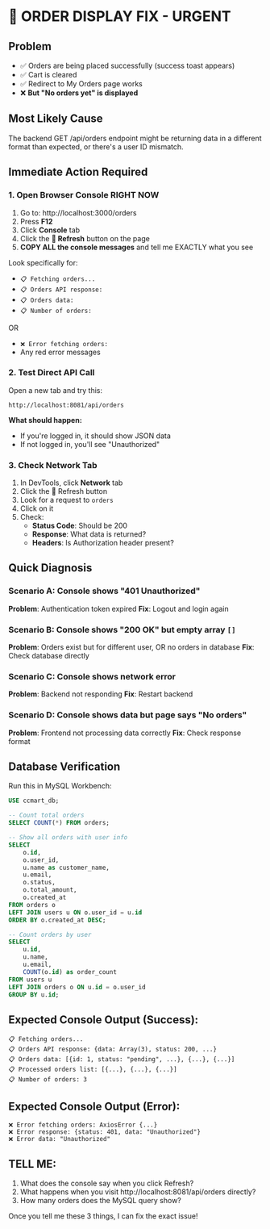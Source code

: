 # 🔧 ORDER DISPLAY FIX - URGENT

## Problem
- ✅ Orders are being placed successfully (success toast appears)
- ✅ Cart is cleared
- ✅ Redirect to My Orders page works
- ❌ **But "No orders yet" is displayed**

## Most Likely Cause
The backend GET /api/orders endpoint might be returning data in a different format than expected, or there's a user ID mismatch.

## Immediate Action Required

### 1. Open Browser Console RIGHT NOW
1. Go to: http://localhost:3000/orders
2. Press **F12**
3. Click **Console** tab
4. Click the **🔄 Refresh** button on the page
5. **COPY ALL the console messages** and tell me EXACTLY what you see

Look specifically for:
- `📋 Fetching orders...`
- `📋 Orders API response:`
- `📋 Orders data:`
- `📋 Number of orders:`

OR

- `❌ Error fetching orders:`
- Any red error messages

### 2. Test Direct API Call
Open a new tab and try this:
```
http://localhost:8081/api/orders
```

**What should happen:**
- If you're logged in, it should show JSON data
- If not logged in, you'll see "Unauthorized"

### 3. Check Network Tab
1. In DevTools, click **Network** tab
2. Click the 🔄 Refresh button
3. Look for a request to `orders`
4. Click on it
5. Check:
   - **Status Code**: Should be 200
   - **Response**: What data is returned?
   - **Headers**: Is Authorization header present?

## Quick Diagnosis

### Scenario A: Console shows "401 Unauthorized"
**Problem**: Authentication token expired
**Fix**: Logout and login again

### Scenario B: Console shows "200 OK" but empty array `[]`
**Problem**: Orders exist but for different user, OR no orders in database
**Fix**: Check database directly

### Scenario C: Console shows network error
**Problem**: Backend not responding
**Fix**: Restart backend

### Scenario D: Console shows data but page says "No orders"
**Problem**: Frontend not processing data correctly
**Fix**: Check response format

## Database Verification

Run this in MySQL Workbench:

```sql
USE ccmart_db;

-- Count total orders
SELECT COUNT(*) FROM orders;

-- Show all orders with user info
SELECT 
    o.id,
    o.user_id,
    u.name as customer_name,
    u.email,
    o.status,
    o.total_amount,
    o.created_at
FROM orders o
LEFT JOIN users u ON o.user_id = u.id
ORDER BY o.created_at DESC;

-- Count orders by user
SELECT 
    u.id,
    u.name,
    u.email,
    COUNT(o.id) as order_count
FROM users u
LEFT JOIN orders o ON u.id = o.user_id
GROUP BY u.id;
```

##  Expected Console Output (Success):

```
📋 Fetching orders...
📋 Orders API response: {data: Array(3), status: 200, ...}
📋 Orders data: [{id: 1, status: "pending", ...}, {...}, {...}]
📋 Processed orders list: [{...}, {...}, {...}]
📋 Number of orders: 3
```

## Expected Console Output (Error):

```
❌ Error fetching orders: AxiosError {...}
❌ Error response: {status: 401, data: "Unauthorized"}
❌ Error data: "Unauthorized"
```

## TELL ME:
1. What does the console say when you click Refresh?
2. What happens when you visit http://localhost:8081/api/orders directly?
3. How many orders does the MySQL query show?

Once you tell me these 3 things, I can fix the exact issue!
